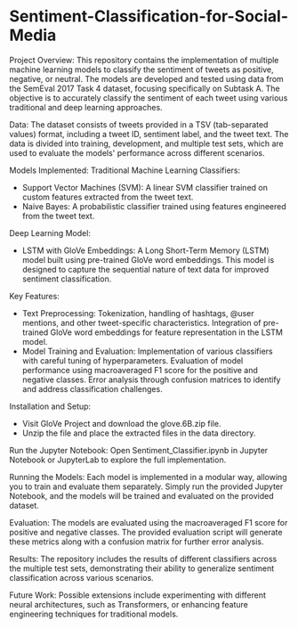 # Sentiment-Classification-for-Social-Media

Project Overview:
This repository contains the implementation of multiple machine learning models to classify the sentiment of tweets as positive, negative, or neutral. The models are developed and tested using data from the SemEval 2017 Task 4 dataset, focusing specifically on Subtask A. The objective is to accurately classify the sentiment of each tweet using various traditional and deep learning approaches.

Data:
The dataset consists of tweets provided in a TSV (tab-separated values) format, including a tweet ID, sentiment label, and the tweet text. The data is divided into training, development, and multiple test sets, which are used to evaluate the models' performance across different scenarios.

Models Implemented:
Traditional Machine Learning Classifiers:

- Support Vector Machines (SVM): A linear SVM classifier trained on custom features extracted from the tweet text.
- Naive Bayes: A probabilistic classifier trained using features engineered from the tweet text.

Deep Learning Model:

- LSTM with GloVe Embeddings: A Long Short-Term Memory (LSTM) model built using pre-trained GloVe word embeddings. This model is designed to capture the sequential nature of text data for improved sentiment classification.

Key Features:
- Text Preprocessing:
Tokenization, handling of hashtags, @user mentions, and other tweet-specific characteristics.
Integration of pre-trained GloVe word embeddings for feature representation in the LSTM model.
- Model Training and Evaluation:
Implementation of various classifiers with careful tuning of hyperparameters.
Evaluation of model performance using macroaveraged F1 score for the positive and negative classes.
Error analysis through confusion matrices to identify and address classification challenges.

Installation and Setup:

- Visit GloVe Project and download the glove.6B.zip file.
- Unzip the file and place the extracted files in the data directory.

Run the Jupyter Notebook:
Open Sentiment_Classifier.ipynb in Jupyter Notebook or JupyterLab to explore the full implementation.

Running the Models:
Each model is implemented in a modular way, allowing you to train and evaluate them separately. Simply run the provided Jupyter Notebook, and the models will be trained and evaluated on the provided dataset.

Evaluation:
The models are evaluated using the macroaveraged F1 score for positive and negative classes. The provided evaluation script will generate these metrics along with a confusion matrix for further error analysis.

Results:
The repository includes the results of different classifiers across the multiple test sets, demonstrating their ability to generalize sentiment classification across various scenarios.

Future Work:
Possible extensions include experimenting with different neural architectures, such as Transformers, or enhancing feature engineering techniques for traditional models.
